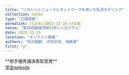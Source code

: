 ```yaml
---
title: "リカレントニューラルネットワークを用いた乱流モデリング"
collection: talks
type: "口頭発表"
permalink: /talks/2022-12-15-cfd36
venue: "第36回数値流体力学シンポジウム"
date: 2022-12-15
location: "オンライン開催"
authors: "松元智嗣, 犬伏正信, 後藤晋"
first: "y"
---
```

<p>**若手優秀講演表彰受賞**<br>
<a href="https://www2.nagare.or.jp/cfd/cfd36/program.html" target="_blank" rel="noopener noreferrer">学会website</a>
</p>
